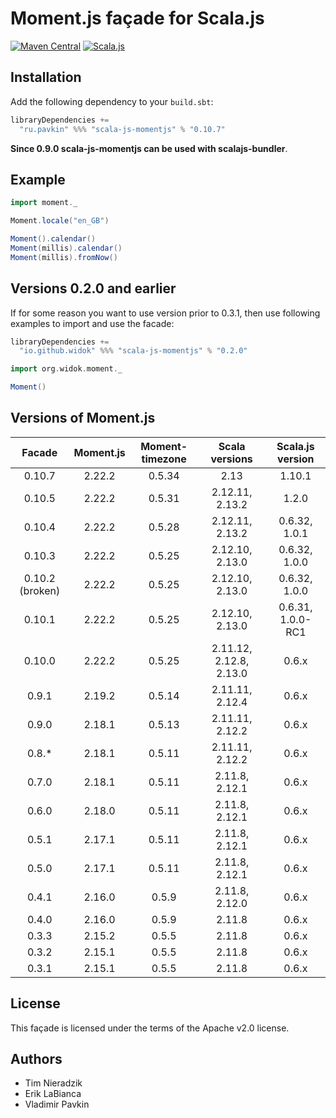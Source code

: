 # Moment.js façade for Scala.js

[![Maven Central](https://img.shields.io/maven-central/v/ru.pavkin/scala-js-momentjs_sjs1_2.13.svg)](https://github.com/vpavkin/scala-js-momentjs)
[![Scala.js](https://www.scala-js.org/assets/badges/scalajs-1.0.0.svg)](https://www.scala-js.org)

## Installation
Add the following dependency to your `build.sbt`:

```scala
libraryDependencies +=
  "ru.pavkin" %%% "scala-js-momentjs" % "0.10.7"
```

**Since 0.9.0 scala-js-momentjs can be used with scalajs-bundler**.

## Example
```scala
import moment._

Moment.locale("en_GB")

Moment().calendar()
Moment(millis).calendar()
Moment(millis).fromNow()
```

## Versions 0.2.0 and earlier
If for some reason you want to use version prior to 0.3.1, then use following examples to import and use the facade:

```scala
libraryDependencies +=
  "io.github.widok" %%% "scala-js-momentjs" % "0.2.0"
```

```scala
import org.widok.moment._

Moment()
```

## Versions of Moment.js

|     Facade      | Moment.js | Moment-timezone |     Scala versions     | Scala.js version  |
|:---------------:|:---------:|:---------------:|:----------------------:|:-----------------:
|     0.10.7      | 2.22.2      |     0.5.34      |          2.13          |      1.10.1       |
|     0.10.5      | 2.22.2      |     0.5.31      |    2.12.11, 2.13.2     |       1.2.0       |
|     0.10.4      | 2.22.2    |     0.5.28      |    2.12.11, 2.13.2     |   0.6.32, 1.0.1   |
|     0.10.3      | 2.22.2    |     0.5.25      |    2.12.10, 2.13.0     |   0.6.32, 1.0.0   |
| 0.10.2 (broken) | 2.22.2    |     0.5.25      |    2.12.10, 2.13.0     |   0.6.32, 1.0.0   |
|     0.10.1      | 2.22.2    |     0.5.25      |    2.12.10, 2.13.0     | 0.6.31, 1.0.0-RC1 |
|     0.10.0      | 2.22.2    |     0.5.25      |2.11.12, 2.12.8, 2.13.0 |       0.6.x       |
|      0.9.1      | 2.19.2    |     0.5.14      |    2.11.11, 2.12.4     |       0.6.x       |
|      0.9.0      | 2.18.1    |     0.5.13      |    2.11.11, 2.12.2     |       0.6.x       |
|      0.8.*      | 2.18.1    |     0.5.11      |    2.11.11, 2.12.2     |       0.6.x       |
|      0.7.0      | 2.18.1    |     0.5.11      |     2.11.8, 2.12.1     |       0.6.x       |
|      0.6.0      | 2.18.0    |     0.5.11      |     2.11.8, 2.12.1     |       0.6.x       |
|      0.5.1      | 2.17.1    |     0.5.11      |     2.11.8, 2.12.1     |       0.6.x       |
|      0.5.0      | 2.17.1    |     0.5.11      |     2.11.8, 2.12.1     |       0.6.x       |
|      0.4.1      | 2.16.0    |      0.5.9      |     2.11.8, 2.12.0     |       0.6.x       |
|      0.4.0      | 2.16.0    |      0.5.9      |         2.11.8         |       0.6.x       |
|      0.3.3      | 2.15.2    |      0.5.5      |         2.11.8         |       0.6.x       |
|      0.3.2      | 2.15.1    |      0.5.5      |         2.11.8         |       0.6.x       |
|      0.3.1      | 2.15.1    |      0.5.5      |         2.11.8         |       0.6.x       |

## License
This façade is licensed under the terms of the Apache v2.0 license.

## Authors
* Tim Nieradzik
* Erik LaBianca
* Vladimir Pavkin
